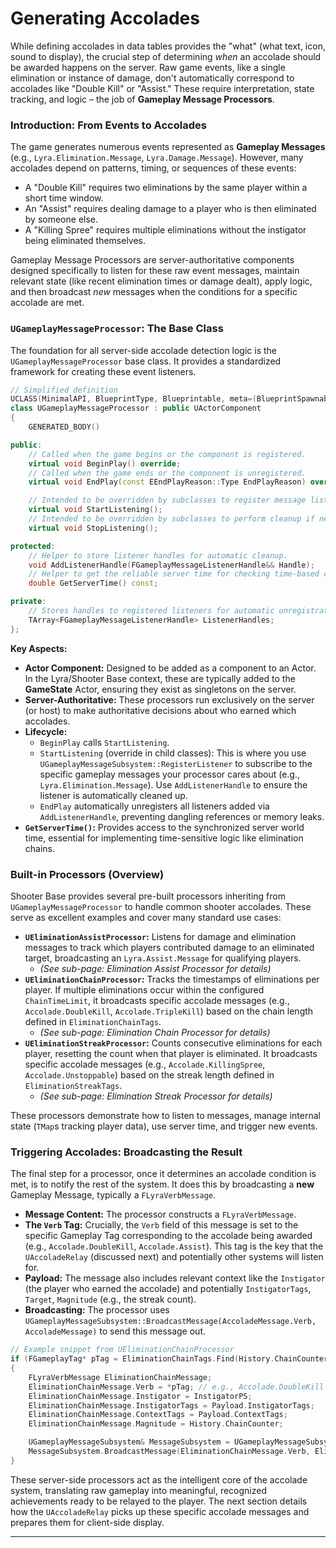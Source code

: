 # Generating Accolades

While defining accolades in data tables provides the "what" (what text, icon, sound to display), the crucial step of determining _when_ an accolade should be awarded happens on the server. Raw game events, like a single elimination or instance of damage, don't automatically correspond to accolades like "Double Kill" or "Assist." These require interpretation, state tracking, and logic – the job of **Gameplay Message Processors**.

### Introduction: From Events to Accolades

The game generates numerous events represented as **Gameplay Messages** (e.g., `Lyra.Elimination.Message`, `Lyra.Damage.Message`). However, many accolades depend on patterns, timing, or sequences of these events:

* A "Double Kill" requires two eliminations by the same player within a short time window.
* An "Assist" requires dealing damage to a player who is then eliminated by someone else.
* A "Killing Spree" requires multiple eliminations without the instigator being eliminated themselves.

Gameplay Message Processors are server-authoritative components designed specifically to listen for these raw event messages, maintain relevant state (like recent elimination times or damage dealt), apply logic, and then broadcast _new_ messages when the conditions for a specific accolade are met.

### `UGameplayMessageProcessor`: The Base Class

The foundation for all server-side accolade detection logic is the `UGameplayMessageProcessor` base class. It provides a standardized framework for creating these event listeners.

```cpp
// Simplified definition
UCLASS(MinimalAPI, BlueprintType, Blueprintable, meta=(BlueprintSpawnableComponent))
class UGameplayMessageProcessor : public UActorComponent
{
    GENERATED_BODY()

public:
    // Called when the game begins or the component is registered.
    virtual void BeginPlay() override;
    // Called when the game ends or the component is unregistered.
    virtual void EndPlay(const EEndPlayReason::Type EndPlayReason) override;

    // Intended to be overridden by subclasses to register message listeners.
    virtual void StartListening();
    // Intended to be overridden by subclasses to perform cleanup if needed (though EndPlay handles listener removal).
    virtual void StopListening();

protected:
    // Helper to store listener handles for automatic cleanup.
    void AddListenerHandle(FGameplayMessageListenerHandle&& Handle);
    // Helper to get the reliable server time for checking time-based conditions.
    double GetServerTime() const;

private:
    // Stores handles to registered listeners for automatic unregistration in EndPlay.
    TArray<FGameplayMessageListenerHandle> ListenerHandles;
};
```

**Key Aspects:**

* **Actor Component:** Designed to be added as a component to an Actor. In the Lyra/Shooter Base context, these are typically added to the **GameState** Actor, ensuring they exist as singletons on the server.
* **Server-Authoritative:** These processors run exclusively on the server (or host) to make authoritative decisions about who earned which accolades.
* **Lifecycle:**
  * `BeginPlay` calls `StartListening`.
  * `StartListening` (override in child classes): This is where you use `UGameplayMessageSubsystem::RegisterListener` to subscribe to the specific gameplay messages your processor cares about (e.g., `Lyra.Elimination.Message`). Use `AddListenerHandle` to ensure the listener is automatically cleaned up.
  * `EndPlay` automatically unregisters all listeners added via `AddListenerHandle`, preventing dangling references or memory leaks.
* **`GetServerTime()`:** Provides access to the synchronized server world time, essential for implementing time-sensitive logic like elimination chains.

### Built-in Processors (Overview)

Shooter Base provides several pre-built processors inheriting from `UGameplayMessageProcessor` to handle common shooter accolades. These serve as excellent examples and cover many standard use cases:

* **`UEliminationAssistProcessor`:** Listens for damage and elimination messages to track which players contributed damage to an eliminated target, broadcasting an `Lyra.Assist.Message` for qualifying players.
  * _(See sub-page: Elimination Assist Processor for details)_
* **`UEliminationChainProcessor`:** Tracks the timestamps of eliminations per player. If multiple eliminations occur within the configured `ChainTimeLimit`, it broadcasts specific accolade messages (e.g., `Accolade.DoubleKill`, `Accolade.TripleKill`) based on the chain length defined in `EliminationChainTags`.
  * _(See sub-page: Elimination Chain Processor for details)_
* **`UEliminationStreakProcessor`:** Counts consecutive eliminations for each player, resetting the count when that player is eliminated. It broadcasts specific accolade messages (e.g., `Accolade.KillingSpree`, `Accolade.Unstoppable`) based on the streak length defined in `EliminationStreakTags`.
  * _(See sub-page: Elimination Streak Processor for details)_

These processors demonstrate how to listen to messages, manage internal state (`TMap`s tracking player data), use server time, and trigger new events.

### Triggering Accolades: Broadcasting the Result

The final step for a processor, once it determines an accolade condition is met, is to notify the rest of the system. It does this by broadcasting a **new** Gameplay Message, typically a `FLyraVerbMessage`.

* **Message Content:** The processor constructs a `FLyraVerbMessage`.
* **The `Verb` Tag:** Crucially, the `Verb` field of this message is set to the specific Gameplay Tag corresponding to the accolade being awarded (e.g., `Accolade.DoubleKill`, `Accolade.Assist`). This tag is the key that the `UAccoladeRelay` (discussed next) and potentially other systems will listen for.
* **Payload:** The message also includes relevant context like the `Instigator` (the player who earned the accolade) and potentially `InstigatorTags`, `Target`, `Magnitude` (e.g., the streak count).
* **Broadcasting:** The processor uses `UGameplayMessageSubsystem::BroadcastMessage(AccoladeMessage.Verb, AccoladeMessage)` to send this message out.

```cpp
// Example snippet from UEliminationChainProcessor
if (FGameplayTag* pTag = EliminationChainTags.Find(History.ChainCounter))
{
    FLyraVerbMessage EliminationChainMessage;
    EliminationChainMessage.Verb = *pTag; // e.g., Accolade.DoubleKill
    EliminationChainMessage.Instigator = InstigatorPS;
    EliminationChainMessage.InstigatorTags = Payload.InstigatorTags;
    EliminationChainMessage.ContextTags = Payload.ContextTags;
    EliminationChainMessage.Magnitude = History.ChainCounter;

    UGameplayMessageSubsystem& MessageSubsystem = UGameplayMessageSubsystem::Get(this);
    MessageSubsystem.BroadcastMessage(EliminationChainMessage.Verb, EliminationChainMessage); // Notify system
}
```

These server-side processors act as the intelligent core of the accolade system, translating raw gameplay into meaningful, recognized achievements ready to be relayed to the player. The next section details how the `UAccoladeRelay` picks up these specific accolade messages and prepares them for client-side display.

***
